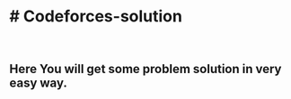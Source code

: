 <h1># Codeforces-solution</h1> <br/>

<h2>Here You will get some problem solution in very easy way.</h2>
